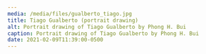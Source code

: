 ```yaml
---
media: /media/files/gualberto_tiago.jpg
title: Tiago Gualberto (portrait drawing)
alt: Portrait drawing of Tiago Gualberto by Phong H. Bui
caption: Portrait drawing of Tiago Gualberto by Phong H. Bui
date: 2021-02-09T11:39:00-0500
---
```


